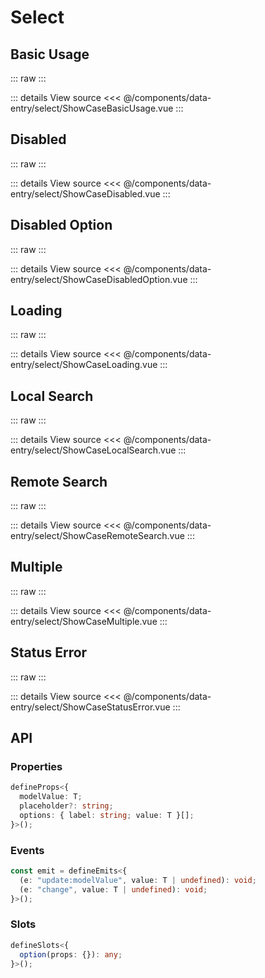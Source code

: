 <script setup lang="ts">
import ShowCaseBasicUsage from './ShowCaseBasicUsage.vue'
import ShowCaseDisabled from './ShowCaseDisabled.vue'
import ShowCaseDisabledOption from './ShowCaseDisabledOption.vue'
import ShowCaseLoading from './ShowCaseLoading.vue'
import ShowCaseLocalSearch from './ShowCaseLocalSearch.vue'
import ShowCaseRemoteSearch from './ShowCaseRemoteSearch.vue'
import ShowCaseMultiple from './ShowCaseMultiple.vue'
import ShowCaseStatusError from './ShowCaseStatusError.vue'
</script>

# Select

## Basic Usage

::: raw
<ShowCaseBasicUsage />
:::

::: details View source
<<< @/components/data-entry/select/ShowCaseBasicUsage.vue
:::

## Disabled

::: raw
<ShowCaseDisabled />
:::

::: details View source
<<< @/components/data-entry/select/ShowCaseDisabled.vue
:::

## Disabled Option

::: raw
<ShowCaseDisabledOption />
:::

::: details View source
<<< @/components/data-entry/select/ShowCaseDisabledOption.vue
:::

## Loading

::: raw
<ShowCaseLoading />
:::

::: details View source
<<< @/components/data-entry/select/ShowCaseLoading.vue
:::

## Local Search

::: raw
<ShowCaseLocalSearch />
:::

::: details View source
<<< @/components/data-entry/select/ShowCaseLocalSearch.vue
:::

## Remote Search

::: raw
<ShowCaseRemoteSearch />
:::

::: details View source
<<< @/components/data-entry/select/ShowCaseRemoteSearch.vue
:::

## Multiple

::: raw
<ShowCaseMultiple />
:::

::: details View source
<<< @/components/data-entry/select/ShowCaseMultiple.vue
:::

## Status Error

::: raw
<ShowCaseStatusError />
:::

::: details View source
<<< @/components/data-entry/select/ShowCaseStatusError.vue
:::

## API

### Properties

```ts
defineProps<{
  modelValue: T;
  placeholder?: string;
  options: { label: string; value: T }[];
}>();
```

### Events

```ts
const emit = defineEmits<{
  (e: "update:modelValue", value: T | undefined): void;
  (e: "change", value: T | undefined): void;
}>();
```

### Slots

```ts
defineSlots<{
  option(props: {}): any;
}>();
```
